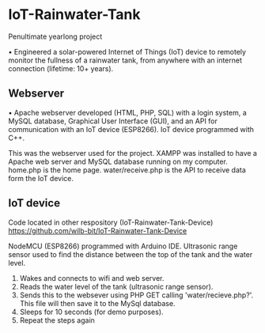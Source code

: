 # IoT-Rainwater-Tank
Penultimate yearlong project

•	Engineered a solar-powered Internet of Things (IoT) device to remotely monitor the fullness of a rainwater tank, from anywhere with an internet connection (lifetime: 10+ years).

## Webserver
• Apache webserver developed (HTML, PHP, SQL) with a login system, a MySQL database, Graphical User Interface (GUI), and an API for communication with an IoT device (ESP8266). IoT device programmed with C++.

This was the webserver used for the project. XAMPP was installed to have a Apache web server and MySQL database running on my computer.
home.php is the home page. water/receive.php is the API to receive data form the IoT device.

## IoT device
Code located in other respository (IoT-Rainwater-Tank-Device) 
https://github.com/wilb-bit/IoT-Rainwater-Tank-Device  

NodeMCU (ESP8266) programmed with Arduino IDE. Ultrasonic range sensor used to find the distance between the top of the tank and the water level. 
1. Wakes and connects to wifi and web server.   
2. Reads the water level of the tank (ultrasonic range sensor).   
3. Sends this to the websever using PHP GET calling 'water/recieve.php?'. This file will then save it to the MySql database.
4. Sleeps for 10 seconds (for demo purposes). 
5. Repeat the steps again

